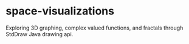 # space-visualizations
Exploring 3D graphing, complex valued functions, and fractals through StdDraw Java drawing api.
